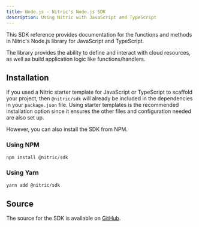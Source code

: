 ```yaml
---
title: Node.js - Nitric's Node.js SDK
description: Using Nitric with JavaScript and TypeScript
---
```


This SDK reference provides documentation for the functions and methods in Nitric's Node.js library for JavaScript and TypeScript.

The library provides the ability to define and interact with cloud resources, as well as build application logic like functions/handlers.

## Installation

If you used a Nitric starter template for JavaScript or TypeScript to scaffold your project, then `@nitric/sdk` will already be included in the dependencies in your `package.json` file. Using starter templates is the recommended installation option since it ensures the other files and configuration needed are also set up.

However, you can also install the SDK from NPM.

### Using NPM

```bash
npm install @nitric/sdk
```

### Using Yarn

```bash
yarn add @nitric/sdk
```

## Source

The source for the SDK is available on [GitHub](https://github.com/nitrictech/node-sdk).
